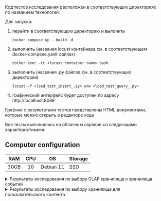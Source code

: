 Код тестов исследования расположен в соответствующих директориях по названием технологий.

Для запуска:

1. перейти в соответствующую директорию и выпонить

    ```shell
    docker compose up --build -d
    ```
2. выполнить (названия locust контейнера см. в соответствующем docker-compose.yaml файлах)

    ```shell
    docker exec -it <locust_container_name> bash
    ```

3. выполнить (названия .py файлов см. в соответствующих директории)

    ```shell
    locust -f <load_test_insert_.py> или <load_test_query_.py>
    ```

4. графический интерфейс будет доступен по адресу http://localhost:8089


Графики с результатами тестов представлены HTML документами, которые можно открыть в редакторе кода

Все тесты выполнялись на облачном сервере со следующими характеристиками:

## Computer configuration

| RAM    | CPU |     OS     | Storage |
|:------:|:---:|------------|---------|
|  30GB  |  10 | Debian 11  |   SSD   |


<details>
<summary>Результаты исследования по выбору OLAP хранилища и хранилища событий</summary>

# Результаты исследования по выбору OLAP хранилища и хранилища событий

### Описание тестов

1. Для нагрузочного тестирования был выбран Python фреймворк **Locust**
2. Для исследования были выбраны следующие технологии:

    ----
    **OLAP**

    - ClickHouse
    - Vertica
    ----
    **Хранилище событий**
    - Kafka
    - EventStore
    ----

3. Для **OLAP** систем было выполнено два вида тестов:

    3.1 Подготовительное - загрузка тестовых данных (movie_id, progress_time) до 5 виртуальных пользователей пачками по 100 тыс. строк в течение 100 сек.
    3.2 Основное - запросы к системе на вычисление тестовых данных; до 500 одновременных пользователей в течение 120 сек.

4. Для **Хранилищь событий** был выполнен следующий тест:

    4.1 Отправка сообщения о событии (movie_id-progress_time) до 10 тыс. одновременных пользователей в течение 240 сек.



## Результаты исследования

**Вставка данных**

|     Name           | № Requests  | Avg response time (ms) |   Avg RPS       |
|:-------------------|:-----------:|:----------------------:|:---------------:|
|   **ClickHouse**   |    110    |          4100           |        1.1      |
|   Vertica          |    60     |          11000          |        0.6     |

### *Комментарии*

1. **ClickHouse** Показал результат лучше, как в скорости загрузки данных, так и в количестве обработынных обращений за одинаковое время.
2. За время теста ClickHouse смог обработать 110 запросов, что равняется 11 млн. 100 тыс. строк данных
3. Vertica за это же время смогла обработать только 60 запросов что равняется 6 млн. строк данных.

**Обработка данных**

|     Name           | № Requests  | Avg response time (ms) |   Avg RPS       |
|:-------------------|:-----------:|:----------------------:|:---------------:|
|   **ClickHouse**   |    4852    |          19000           |        39.5      |
|   Vertica          |    4059     |          11000          |        33.8     |

### *Комментарии*

- С точки зрения обработки данных ClickHouse также показал себя немного лучше, как в количестве обработанных запросов, так и в среднем кол-ве запросов в секунду.

----

**Хранилища событий**

**Обработка событий**

|     Name           | № Requests  | Avg response time (ms) |   Avg RPS       |
|:-------------------|:-----------:|:----------------------:|:---------------:|
|   **Kafka**        |    395247   |          1800           |      1631.1     |
|   EventStore       |    258968   |          60000         |      1066.3     |


### *Комментарии*

- В данных тестах лучше себя показала Kafka, т.к за одинаковое время она обработала намного больше запросов и с намного меньшим средним временем ответа.

## Итог исследования

- По итогам исследования было принято решение использовать Kafka и ClickHouse в нашем проекте.

</details>


<details>
<summary>Результаты исследования по выбору хранилища для пользовательского контента</summary>

# Результаты исследования по выбору хранилища для пользовательского контента

### Описание тестов

1. Для нагрузочного тестирования был также выбран Python фреймворк **Locust**
2. Для исследования были выбраны следующие технологии:

    ----
    **NoSQL**

    - MongoDB
    - Cassandra
    ----
    **РСУБД**
    - PostgreSQL
    ----

3. Для всех систем было выполнено два вида тестов:

    3.1 Загрузка тестовых данных до 1000 виртуальных пользователей в течение 100 сек.
    3.2 Получение данных - запросы к системе на вычисление тестовых данных; до 1000 одновременных пользователей в течение 100 сек.


## Результаты исследования

**Загрузка данных**

|     Name           | № Requests| Max response time (ms)  |   Avg RPS      |
|:-------------------|:---------:|:-----------------------:|:--------------:|
|   **Cassandra**    |    21909  |          220            |        217.7   |
|   MongoDB          |    20973  |          450            |        208.5   |
|   PostgreSQL       |    540    |          22             |        10.2    |


### *Комментарии*

1. **Cassandra** Показала результат немного лучше, как в скорости загрузки данных, так и в количестве обработынных обращений за одинаковое время.
2. PostgreSQL несмотря на быстрый отклик смог обработать намного меньше обращений.


**Запрос и обработка данных**

|     Name           | № Requests| Max response time (ms)  |   Avg RPS      |
|:-------------------|:---------:|:-----------------------:|:--------------:|
|   **MongoDB**      |    35144  |          130            |        347.9   |
|   PostgreSQL       |    11604  |          110            |        39.6    |
|   Cassandra        |    3197   |          2800           |        31.6    |

### *Комментарии*

1. **MongoDB** показала лучшие результаты в обработке и получении данных с большим отрывом как в скорости, так и в количестве обработанных запросов
2. Несмотря на хорошие показатели в загрузке данных, в обработке и получении данных Cassandra сильно уступила в тестах остальным системам


## Итог исследования

- По итогам исследования было принято решение использовать **MongoDB** в нашем проекте, т.к. в данной задаче решающим фактором была высокая эффективность обработки и получения данных пользователя.

</details>
